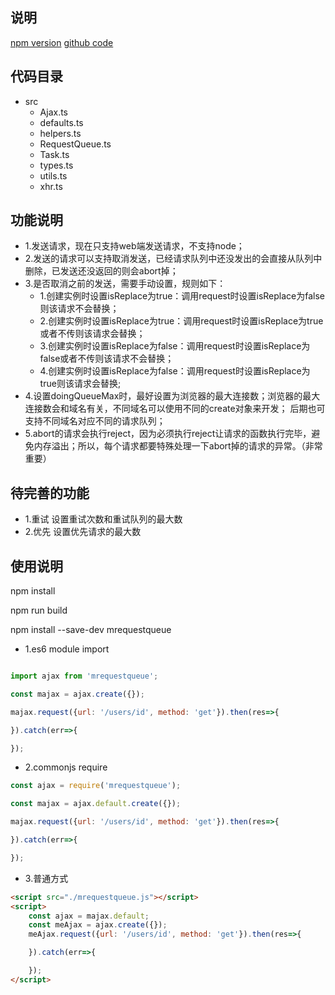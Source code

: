## 说明
[npm version](https://www.npmjs.com/package/mrequestqueue)
[github code](https://github.com/mawenjei/mrequestqueue)

## 代码目录
- src
    - Ajax.ts
    - defaults.ts
    - helpers.ts
    - RequestQueue.ts
    - Task.ts
    - types.ts
    - utils.ts
    - xhr.ts

## 功能说明
- 1.发送请求，现在只支持web端发送请求，不支持node；
- 2.发送的请求可以支持取消发送，已经请求队列中还没发出的会直接从队列中删除，已发送还没返回的则会abort掉；
- 3.是否取消之前的发送，需要手动设置，规则如下：
    - 1.创建实例时设置isReplace为true：调用request时设置isReplace为false则该请求不会替换；
    - 2.创建实例时设置isReplace为true：调用request时设置isReplace为true或者不传则该请求会替换；
    - 3.创建实例时设置isReplace为false：调用request时设置isReplace为false或者不传则该请求不会替换；
    - 4.创建实例时设置isReplace为false：调用request时设置isReplace为true则该请求会替换;
- 4.设置doingQueueMax时，最好设置为浏览器的最大连接数；浏览器的最大连接数会和域名有关，不同域名可以使用不同的create对象来开发；
    后期也可支持不同域名对应不同的请求队列；
- 5.abort的请求会执行reject，因为必须执行reject让请求的函数执行完毕，避免内存溢出；所以，每个请求都要特殊处理一下abort掉的请求的异常。（非常重要）

## 待完善的功能
- 1.重试 设置重试次数和重试队列的最大数
- 2.优先 设置优先请求的最大数

## 使用说明

npm install 

npm run build

npm install --save-dev mrequestqueue

- 1.es6 module import

```javascript

import ajax from 'mrequestqueue';

const majax = ajax.create({});

majax.request({url: '/users/id', method: 'get'}).then(res=>{

}).catch(err=>{

});
```

- 2.commonjs require
```javascript
const ajax = require('mrequestqueue');

const majax = ajax.default.create({});

majax.request({url: '/users/id', method: 'get'}).then(res=>{

}).catch(err=>{

});
```

- 3.普通方式

```html
<script src="./mrequestqueue.js"></script>
<script>
    const ajax = majax.default;
    const meAjax = ajax.create({});
    meAjax.request({url: '/users/id', method: 'get'}).then(res=>{

    }).catch(err=>{

    });
</script>
```
